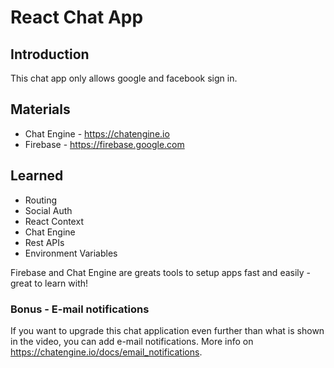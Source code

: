 # React Chat App

## Introduction

This chat app only allows google and facebook sign in. 

## Materials
* Chat Engine - https://chatengine.io
* Firebase - https://firebase.google.com

## Learned 
* Routing
* Social Auth
* React Context
* Chat Engine
* Rest APIs
* Environment Variables

Firebase and Chat Engine are greats tools to setup apps fast and easily - great to learn with!

### Bonus - E-mail notifications

If you want to upgrade this chat application even further than what is shown in the video, you can add e-mail notifications. More info on https://chatengine.io/docs/email_notifications.

